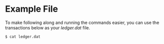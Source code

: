 # Example File

To make following along and running the commands easier, you can use the
transactions below as your *ledger.dat* file.

`$ cat ledger.dat`

